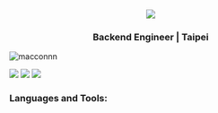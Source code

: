 <h1 align="center"><img src="https://readme-typing-svg.demolab.com/?lines=Hi!+there+I'm+Macconnn;Welcome+to+my+page" /></h1>



<h3 align="center">Backend Engineer | Taipei</h3>
<img align="center" src="https://github-readme-stats.vercel.app/api?username=macconnn&show_icons=true&locale=en" alt="macconnn" />


![](https://img.shields.io/badge/Langeage-Java-red)
![](https://img.shields.io/badge/Langeage-Python-blue)
![](https://img.shields.io/badge/Toole-MySQL-white)

<p align="left">
</p>

<h3 align="left">Languages and Tools:</h3>

